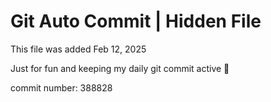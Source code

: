 # Git Auto Commit | Hidden File

This file was added Feb 12, 2025

Just for fun and keeping my daily git commit active 🤪

commit number: 388828
